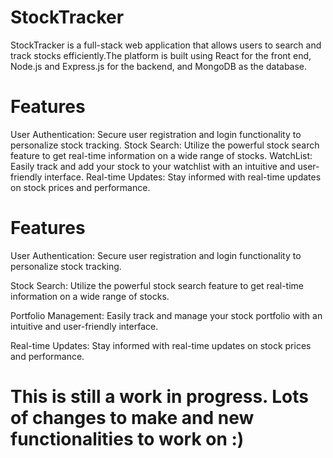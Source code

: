 # StockTracker
StockTracker is a full-stack web application that allows users to search and track stocks efficiently.The platform is built using React for the front end, Node.js and Express.js for the backend, and MongoDB as the database.

# Features
User Authentication: Secure user registration and login functionality to personalize stock tracking.
Stock Search: Utilize the powerful stock search feature to get real-time information on a wide range of stocks.
WatchList: Easily track and add your stock to your watchlist with an intuitive and user-friendly interface.
Real-time Updates: Stay informed with real-time updates on stock prices and performance.


# Features
User Authentication: Secure user registration and login functionality to personalize stock tracking.

Stock Search: Utilize the powerful stock search feature to get real-time information on a wide range of stocks.

Portfolio Management: Easily track and manage your stock portfolio with an intuitive and user-friendly interface.

Real-time Updates: Stay informed with real-time updates on stock prices and performance.


# This is still a work in progress. Lots of changes to make and new functionalities to work on :)
